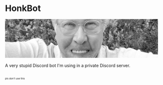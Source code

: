 # HonkBot

![honk header](.github/imgs/header.png)

A very stupid Discord bot I'm using in a private Discord server.

<sub><sub><sub>pls don't use this</sub></sub></sub>


